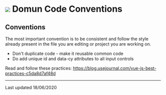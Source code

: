 # ![ ](https://bitbucket.org/Frontend-Domun/publicdomun/raw/b55bdc9d5aaed155cdbdba56f014e58a2de33441/img/icons/favicon-32x32.png) Domun Code Conventions

## Conventions

The most important convention is to be consistent and follow the style already present in the file you are editing or project you are working on.

* Don't duplicate code - make it reusable common code
* Do add unique id and data-cy attributes to all input controls


Read and follow these practices:
https://blog.usejournal.com/vue-js-best-practices-c5da8d7af48d



---
Last updated 18/06/2020
